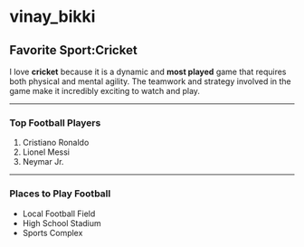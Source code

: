 # vinay_bikki
## Favorite Sport:Cricket

I love **cricket** because it is a dynamic and **most played** game that requires both physical and mental agility. The teamwork and strategy involved in the game make it incredibly exciting to watch and play.

---

### Top Football Players

1. Cristiano Ronaldo
2. Lionel Messi
3. Neymar Jr.

---

### Places to Play Football
- Local Football Field
- High School Stadium
- Sports Complex